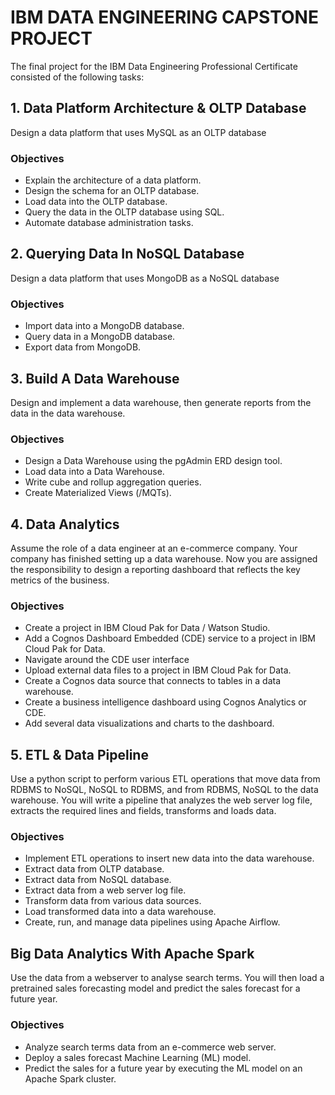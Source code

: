 # IBM DATA ENGINEERING CAPSTONE PROJECT
The final project for the IBM Data Engineering Professional Certificate consisted of the following tasks:

## 1. Data Platform Architecture & OLTP Database
Design a data platform that uses MySQL as an OLTP database

### Objectives
- Explain the architecture of a data platform.
- Design the schema for an OLTP database.
- Load data into the OLTP database.
- Query the data in the OLTP database using SQL.
- Automate database administration tasks.

## 2. Querying Data In NoSQL Database
Design a data platform that uses MongoDB as a NoSQL database

### Objectives
- Import data into a MongoDB database.
- Query data in a MongoDB database.
- Export data from MongoDB.

## 3. Build A Data Warehouse
Design and implement a data warehouse, then generate reports from the data in the data warehouse.

### Objectives
- Design a Data Warehouse using the pgAdmin ERD design tool.
- Load data into a Data Warehouse.
- Write cube and rollup aggregation queries.
- Create Materialized Views (/MQTs).

## 4. Data Analytics
Assume the role of a data engineer at an e-commerce company. Your company has finished setting up a data warehouse. Now you are assigned the responsibility to design a reporting dashboard that reflects the key metrics of the business.

### Objectives
- Create a project in IBM Cloud Pak for Data / Watson Studio.
- Add a Cognos Dashboard Embedded (CDE) service to a project in IBM Cloud Pak for Data.
- Navigate around the CDE user interface
- Upload external data files to a project in IBM Cloud Pak for Data.
- Create a Cognos data source that connects to tables in a data warehouse.
- Create a business intelligence dashboard using Cognos Analytics or CDE.
- Add several data visualizations and charts to the dashboard.

## 5. ETL & Data Pipeline
Use a python script to perform various ETL operations that move data from RDBMS to NoSQL, NoSQL to RDBMS, and from RDBMS, NoSQL to the data warehouse. You will write a pipeline that analyzes the web server log file, extracts the required lines and fields, transforms and loads data.

### Objectives
- Implement ETL operations to insert new data into the data warehouse.
- Extract data from OLTP database.
- Extract data from NoSQL database.
- Extract data from a web server log file.
- Transform data from various data sources.
- Load transformed data into a data warehouse.
- Create, run, and manage data pipelines using Apache Airflow.

## Big Data Analytics With Apache Spark
Use the data from a webserver to analyse search terms. You will then load a pretrained sales forecasting model and predict the sales forecast for a future year.

### Objectives
- Analyze search terms data from an e-commerce web server.
- Deploy a sales forecast Machine Learning (ML) model.
- Predict the sales for a future year by executing the ML model on an Apache Spark cluster.
